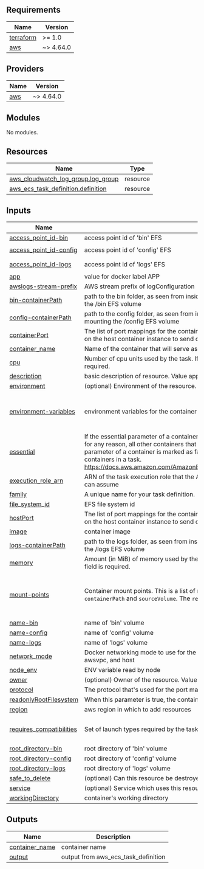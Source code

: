 <!-- BEGIN_TF_DOCS -->
## Requirements

| Name | Version |
|------|---------|
| <a name="requirement_terraform"></a> [terraform](#requirement\_terraform) | >= 1.0 |
| <a name="requirement_aws"></a> [aws](#requirement\_aws) | ~> 4.64.0 |

## Providers

| Name | Version |
|------|---------|
| <a name="provider_aws"></a> [aws](#provider\_aws) | ~> 4.64.0 |

## Modules

No modules.

## Resources

| Name | Type |
|------|------|
| [aws_cloudwatch_log_group.log_group](https://registry.terraform.io/providers/hashicorp/aws/latest/docs/resources/cloudwatch_log_group) | resource |
| [aws_ecs_task_definition.definition](https://registry.terraform.io/providers/hashicorp/aws/latest/docs/resources/ecs_task_definition) | resource |

## Inputs

| Name | Description | Type | Default | Required |
|------|-------------|------|---------|:--------:|
| <a name="input_access_point_id-bin"></a> [access\_point\_id-bin](#input\_access\_point\_id-bin) | access point id of 'bin' EFS | `string` | `"my-access_point_id-bin"` | no |
| <a name="input_access_point_id-config"></a> [access\_point\_id-config](#input\_access\_point\_id-config) | access point id of 'config' EFS | `string` | `"my-access_point_id-config"` | no |
| <a name="input_access_point_id-logs"></a> [access\_point\_id-logs](#input\_access\_point\_id-logs) | access point id of 'logs' EFS | `string` | `"my-access_point_id-logs"` | no |
| <a name="input_app"></a> [app](#input\_app) | value for docker label APP | `string` | `"my-app"` | no |
| <a name="input_awslogs-stream-prefix"></a> [awslogs-stream-prefix](#input\_awslogs-stream-prefix) | AWS stream prefix of logConfiguration | `string` | `"ecs"` | no |
| <a name="input_bin-containerPath"></a> [bin-containerPath](#input\_bin-containerPath) | path to the bin folder, as seen from inside the container. used in task definition for mounting the /bin EFS volume | `string` | `"/app/bin/cert"` | no |
| <a name="input_config-containerPath"></a> [config-containerPath](#input\_config-containerPath) | path to the config folder, as seen from inside the container. used in task definition for mounting the /config EFS volume | `string` | `"/app/config/local"` | no |
| <a name="input_containerPort"></a> [containerPort](#input\_containerPort) | The list of port mappings for the container. Port mappings allow containers to access ports on the host container instance to send or receive traffic. | `number` | `1` | no |
| <a name="input_container_name"></a> [container\_name](#input\_container\_name) | Name of the container that will serve as the App Mesh proxy. | `string` | `"CONTAINER-ENV-SERVICE"` | no |
| <a name="input_cpu"></a> [cpu](#input\_cpu) | Number of cpu units used by the task. If the requires\_compatibilities is FARGATE this field is required. | `number` | `256` | no |
| <a name="input_description"></a> [description](#input\_description) | basic description of resource. Value appears as a meta tag with key Description | `string` | `"my-description"` | no |
| <a name="input_environment"></a> [environment](#input\_environment) | (optional) Environment of the resource. Value appears as a tag with key Environment | `string` | `"dev"` | no |
| <a name="input_environment-variables"></a> [environment-variables](#input\_environment-variables) | environment variables for the container | `map(string)` | <pre>{<br>  "NODE_ENV": "production",<br>  "PORT": "8080"<br>}</pre> | no |
| <a name="input_essential"></a> [essential](#input\_essential) | If the essential parameter of a container is marked as true, and that container fails or stops for any reason, all other containers that are part of the task are stopped. If the essential parameter of a container is marked as false, its failure doesn't affect the rest of the containers in a task. https://docs.aws.amazon.com/AmazonECS/latest/APIReference/API_ContainerDefinition.html | `bool` | `true` | no |
| <a name="input_execution_role_arn"></a> [execution\_role\_arn](#input\_execution\_role\_arn) | ARN of the task execution role that the Amazon ECS container agent and the Docker daemon can assume | `string` | `"my-execution_role_arn"` | no |
| <a name="input_family"></a> [family](#input\_family) | A unique name for your task definition. | `string` | `"TSK-my-family"` | no |
| <a name="input_file_system_id"></a> [file\_system\_id](#input\_file\_system\_id) | EFS file system id | `string` | `"my-file_system_id"` | no |
| <a name="input_hostPort"></a> [hostPort](#input\_hostPort) | The list of port mappings for the container. Port mappings allow containers to access ports on the host container instance to send or receive traffic. | `number` | `1` | no |
| <a name="input_image"></a> [image](#input\_image) | container image | `string` | `"my-image"` | no |
| <a name="input_logs-containerPath"></a> [logs-containerPath](#input\_logs-containerPath) | path to the logs folder, as seen from inside the container. used in task definition for mounting the /logs EFS volume | `string` | `"/app/logs"` | no |
| <a name="input_memory"></a> [memory](#input\_memory) | Amount (in MiB) of memory used by the task. If the requires\_compatibilities is FARGATE this field is required. | `number` | `512` | no |
| <a name="input_mount-points"></a> [mount-points](#input\_mount-points) | Container mount points. This is a list of maps, where each map should contain a `containerPath` and `sourceVolume`. The `readOnly` key is optional. | <pre>list(object({<br>    sourceVolume  = string<br>    containerPath = string<br>    readOnly      = bool<br>  }))</pre> | `[]` | no |
| <a name="input_name-bin"></a> [name-bin](#input\_name-bin) | name of 'bin' volume | `string` | `"bin"` | no |
| <a name="input_name-config"></a> [name-config](#input\_name-config) | name of 'config' volume | `string` | `"config"` | no |
| <a name="input_name-logs"></a> [name-logs](#input\_name-logs) | name of 'logs' volume | `string` | `"logs"` | no |
| <a name="input_network_mode"></a> [network\_mode](#input\_network\_mode) | Docker networking mode to use for the containers in the task. Valid values are none, bridge, awsvpc, and host | `string` | `"awsvpc"` | no |
| <a name="input_node_env"></a> [node\_env](#input\_node\_env) | ENV variable read by node | `string` | `"my-node_env"` | no |
| <a name="input_owner"></a> [owner](#input\_owner) | (optional) Owner of the resource. Value appears as a tag with key Owner | `string` | `"my-owner"` | no |
| <a name="input_protocol"></a> [protocol](#input\_protocol) | The protocol that's used for the port mapping. Valid values are tcp and udp | `string` | `"tcp"` | no |
| <a name="input_readonlyRootFilesystem"></a> [readonlyRootFilesystem](#input\_readonlyRootFilesystem) | When this parameter is true, the container is given read-only access to its root file system. | `bool` | `true` | no |
| <a name="input_region"></a> [region](#input\_region) | aws region in which to add resources | `string` | `"my-region"` | no |
| <a name="input_requires_compatibilities"></a> [requires\_compatibilities](#input\_requires\_compatibilities) | Set of launch types required by the task. The valid values are EC2 and FARGATE. | `list(string)` | <pre>[<br>  "FARGATE"<br>]</pre> | no |
| <a name="input_root_directory-bin"></a> [root\_directory-bin](#input\_root\_directory-bin) | root directory of 'bin' volume | `string` | `"/"` | no |
| <a name="input_root_directory-config"></a> [root\_directory-config](#input\_root\_directory-config) | root directory of 'config' volume | `string` | `"/"` | no |
| <a name="input_root_directory-logs"></a> [root\_directory-logs](#input\_root\_directory-logs) | root directory of 'logs' volume | `string` | `"/"` | no |
| <a name="input_safe_to_delete"></a> [safe\_to\_delete](#input\_safe\_to\_delete) | (optional) Can this resource be destroyed? Value appears as a tag with key safe\_to\_delete | `bool` | `false` | no |
| <a name="input_service"></a> [service](#input\_service) | (optional) Service which uses this resource. Value appears as a tag with key Service | `string` | `"my-service"` | no |
| <a name="input_workingDirectory"></a> [workingDirectory](#input\_workingDirectory) | container's working directory | `string` | `"/app"` | no |

## Outputs

| Name | Description |
|------|-------------|
| <a name="output_container_name"></a> [container\_name](#output\_container\_name) | container name |
| <a name="output_output"></a> [output](#output\_output) | output from aws\_ecs\_task\_definition |
<!-- END_TF_DOCS -->